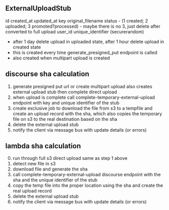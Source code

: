 ExternalUploadStub
------------

id
created_at
updated_at
key
original_filename
status - (1 created; 2 uploaded; 3 promoted?processed) - maybe there is no 3, just delete after converted to full upload
user_id
unique_identifier (securerandom)

* after 1 day delete upload in uploaded state, after 1 hour delete upload in created state
* this is created every time generate_presigned_put endpoint is called
* also created when multipart upload is created

discourse sha calculation
--------

1. generate presigned put url or create multipart upload also creates external upload stub then complete direct upload
2. when upload is complete call complete-temporary-external-upload endpoint with key and unique identifier of the stub
3. create exclusive job to download the file from s3 to a tempfile and create an upload record with the sha, which also copies
the temporary file on s3 to the real destination based on the sha
4. delete the external upload stub
5. notify the client via message bus with update details (or errors)

lambda sha calculation
--------

0. run through full s3 direct upload same as step 1 above
1. detect new file in s3
2. download file and generate the sha
3. call complete-temporary-external-upload discourse endpoint with the sha and the unique identifier of the stub
4. copy the temp file into the proper location using the sha and create the real upload record
5. delete the external upload stub
6. notify the client via message bus with update details (or errors)
